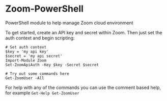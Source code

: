 # Zoom-PowerShell
PowerShell module to help manage Zoom cloud environment

To get started, create an API key and secret within Zoom. Then just set the auth context and begin scripting:
```
# Set auth context
$key = 'my api key'
$secret = 'my api secret'
Import-Module Zoom
Set-ZoomApiAuth -Key $key -Secret $secret

# Try out some commands here
Get-ZoomUser -All
```

For help with any of the commands you can use the comment based help, for example ```Get-Help Get-ZoomUser```
